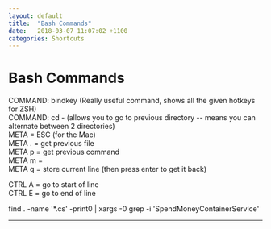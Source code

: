 ```yaml
---
layout: default
title:  "Bash Commands"
date:   2018-03-07 11:07:02 +1100
categories: Shortcuts
---
```


# [](#header-1)Bash Commands

COMMAND: bindkey    (Really useful command, shows all the given hotkeys for ZSH)  
COMMAND: cd -       (allows you to go to previous directory -- means you can alternate between 2 directories)  
META = ESC          (for the Mac)  
META . = get previous file  
META p = get previous command  
META m =  
META q = store current line (then press enter to get it back)  

CTRL A = go to start of line  
CTRL E = go to end of line  

find . -name '*.cs' -print0 | xargs -0 grep -i 'SpendMoneyContainerService'

* * *
